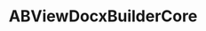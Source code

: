 ---
title: ABViewDocxBuilderCore
layout: module
mod: 'module:ABViewDocxBuilderCore'
category: core-views
---
